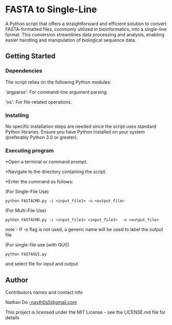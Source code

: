 # FASTA to Single-Line
A Python script that offers a straightforward and efficient solution to convert FASTA-formatted files, commonly utilized in bioinformatics, into a single-line format. 
This conversion streamlines data processing and analysis, enabling easier handling and manipulation of biological sequence data.



## Getting Started

### Dependencies

The script relies on the following Python modules:

'argparse': For command-line argument parsing.

'os': For file-related operations.

### Installing

No specific installation steps are needed since the script uses standard Python libraries. Ensure you have Python installed on your system (preferably Python 3.0 or greater).

### Executing program

*Open a terminal or command prompt.

*Navigate to the directory containing the script.

*Enter the command as follows: 

(For Single-File Use)
```
python FASTACMD.py -i <input_file1> -o <output_file>
```
(For Multi-File Use) 
```
python FASTACMD.py -i <input_file1> <input_file2>  -o <output_file>
```
*note* - If -o flag is not used, a generic name will be used to label the output file 

(For single-file use (with GUI))
```
python FASTAGUI.py
```
and select file for input and output

## Author

Contributors names and contact info

Nathan Do
 -nayth0s5@gmail.com

This project is licensed under the MIT License - see the LICENSE.md file for details
